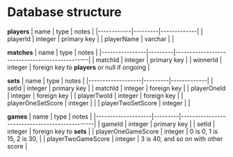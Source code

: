 # Database structure

**players**
| name       | type    | notes       |
|------------|---------|-------------|
| playerId   | integer | primary key |
| playerName | varchar |             |

**matches**
| name           | type    | notes                                         |
|----------------|---------|-----------------------------------------------|
| matchId        | integer | primary key                                   |
| winnerId       | integer | foreign key to **players** or null if ongoing |

**sets**
| name              | type    | notes       |
|-------------------|---------|-------------|
| setId             | integer | primary key |
| matchId           | integer | foreign key |
| playerOneId       | integer | foreign key |
| playerTwoId       | integer | foreign key |
| playerOneSetScore | integer |             |
| playerTwoSetScore | integer |             |

**games**
| name               | type    | notes                                         |
|--------------------|---------|-----------------------------------------------|
| gameId             | integer | primary key                                   |
| setId              | integer | foreign key to **sets**                       |
| playerOneGameScore | integer | 0 is 0, 1 is 15, 2 is 30,                     |
| playerTwoGameScore | integer | 3 is 40, and so on with other score           |
